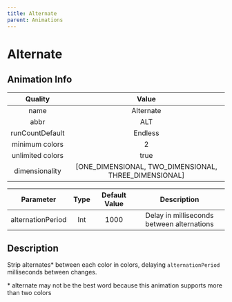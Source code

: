 ```yaml
---
title: Alternate
parent: Animations
---
```


<!-- THIS FILE IS AUTOMATICALLY GENERATED -->
<!-- MAKE CHANGES TO THE AnimationInfo INSTANCE ASSOCIATED WITH THIS ANIMATION -->

# Alternate

## Animation Info

|Quality|Value|
|:-:|:-:|
|name|Alternate|
|abbr|ALT|
|runCountDefault|Endless|
|minimum colors|2|
|unlimited colors|true|
|dimensionality|[ONE_DIMENSIONAL, TWO_DIMENSIONAL, THREE_DIMENSIONAL]|

|Parameter|Type|Default Value|Description|
|:-:|:-:|:-:|:-:|
|alternationPeriod|Int|1000|Delay in milliseconds between alternations|

## Description
Strip alternates* between each color in colors, delaying `alternationPeriod` milliseconds between changes.

\* alternate may not be the best word because this animation supports more than two colors

